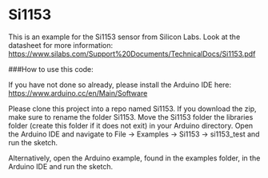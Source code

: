 # Si1153

This is an example for the Si1153 sensor from Silicon Labs. Look at the datasheet for more information: https://www.silabs.com/Support%20Documents/TechnicalDocs/Si1153.pdf

###How to use this code:

If you have not done so already, please install the Arduino IDE here: https://www.arduino.cc/en/Main/Software
  
Please clone this project into a repo named Si1153. If you download the zip, make sure to rename the folder Si1153. 
Move the Si1153 folder the libraries folder (create this folder if it does not exit) in your Arduino directory.
Open the Arduino IDE and navigate to File -> Examples -> Si1153 -> si1153_test and run the sketch.
  
Alternatively, open the Arduino example, found in the examples folder, in the Arduino IDE and run the sketch.
